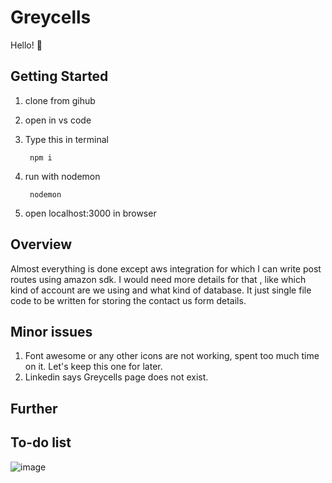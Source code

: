 # Greycells
Hello! 👋



## Getting Started
1. clone from gihub
2. open in vs code
3. Type this in terminal

        npm i 
4. run with nodemon
 
        nodemon
5. open localhost:3000 in browser 

## Overview
Almost everything is done except aws integration for which I can write post routes using amazon sdk. I would need more details for that , like which kind of account are we using and what kind of database. It just single file code to be written for storing the contact us form details.


## Minor issues
1. Font awesome or any other icons are not working, spent too much time on it. Let's keep this one for later.
2. Linkedin says Greycells page does not exist.

## Further
## To-do list
![image](https://github.com/NishitaErvantikar9/Greycells/assets/120945994/85ae271b-50a5-4c80-83c6-cd2e6f850d55)



